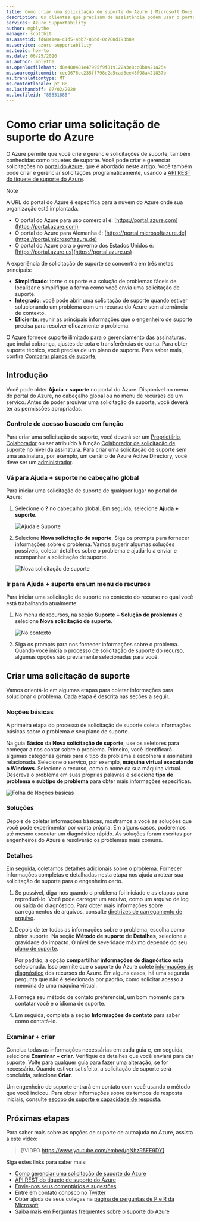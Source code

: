 ```yaml
---
title: Como criar uma solicitação de suporte do Azure | Microsoft Docs
description: Os clientes que precisam de assistência podem usar o portal do Azure para encontrar soluções de autoatendimento e para criar e gerenciar solicitações de suporte.
services: Azure Supportability
author: mgblythe
manager: scotthit
ms.assetid: fd6841ea-c1d5-4bb7-86bd-0c708d193b89
ms.service: azure-supportability
ms.topic: how-to
ms.date: 06/25/2020
ms.author: mblythe
ms.openlocfilehash: d8a480481e47995f9f819122a3e8cc0b0a21a254
ms.sourcegitcommit: cec9676ec235ff798d2a5cad6ee45f98a421837b
ms.translationtype: MT
ms.contentlocale: pt-BR
ms.lasthandoff: 07/02/2020
ms.locfileid: "85851885"
---
```

# <a name="create-an-azure-support-request"></a>Como criar uma solicitação de suporte do Azure

O Azure permite que você crie e gerencie solicitações de suporte, também conhecidas como tíquetes de suporte. Você pode criar e gerenciar solicitações no [portal do Azure](https://portal.azure.com), que é abordado neste artigo. Você também pode criar e gerenciar solicitações programaticamente, usando a [API REST do tíquete de suporte do Azure](/rest/api/support).

> [!NOTE]
> A URL do portal do Azure é específica para a nuvem do Azure onde sua organização está implantada.
>
>* O portal do Azure para uso comercial é: [https://portal.azure.com](https://portal.azure.com)
>* O portal do Azure para Alemanha é: [https://portal.microsoftazure.de](https://portal.microsoftazure.de)
>* O portal do Azure para o governo dos Estados Unidos é: [https://portal.azure.us](https://portal.azure.us)

A experiência de solicitação de suporte se concentra em três metas principais:

* **Simplificado**: torne o suporte e a solução de problemas fáceis de localizar e simplifique a forma como você envia uma solicitação de suporte.
* **Integrado**: você pode abrir uma solicitação de suporte quando estiver solucionando um problema com um recurso do Azure sem alternância de contexto.
* **Eficiente**: reunir as principais informações que o engenheiro de suporte precisa para resolver eficazmente o problema.

O Azure fornece suporte ilimitado para o gerenciamento das assinaturas, que inclui cobrança, ajustes de cota e transferências de conta. Para obter suporte técnico, você precisa de um plano de suporte. Para saber mais, confira [Comparar planos de suporte](https://azure.microsoft.com/support/plans);

## <a name="getting-started"></a>Introdução

Você pode obter **Ajuda + suporte** no portal do Azure. Disponível no menu do portal do Azure, no cabeçalho global ou no menu de recursos de um serviço. Antes de poder arquivar uma solicitação de suporte, você deverá ter as permissões apropriadas.

### <a name="role-based-access-control"></a>Controle de acesso baseado em função

Para criar uma solicitação de suporte, você deverá ser um [Proprietário](../../role-based-access-control/built-in-roles.md#owner), [Colaborador](../../role-based-access-control/built-in-roles.md#contributor) ou ser atribuído à função [Colaborador de solicitação de suporte](../../role-based-access-control/built-in-roles.md#support-request-contributor) no nível da assinatura. Para criar uma solicitação de suporte sem uma assinatura, por exemplo, um cenário de Azure Active Directory, você deve ser um [administrador](../../active-directory/users-groups-roles/directory-assign-admin-roles.md).

### <a name="go-to-help--support-from-the-global-header"></a>Vá para Ajuda + suporte no cabeçalho global

Para iniciar uma solicitação de suporte de qualquer lugar no portal do Azure:

1. Selecione o **?** no cabeçalho global. Em seguida, selecione **Ajuda + suporte**.

   ![Ajuda e Suporte](./media/how-to-create-azure-support-request/helpandsupportnewlower.png)

1. Selecione **Nova solicitação de suporte**. Siga os prompts para fornecer informações sobre o problema. Vamos sugerir algumas soluções possíveis, coletar detalhes sobre o problema e ajudá-lo a enviar e acompanhar a solicitação de suporte.

   ![Nova solicitação de suporte](./media/how-to-create-azure-support-request/newsupportrequest2lower.png)

### <a name="go-to-help--support-from-a-resource-menu"></a>Ir para Ajuda + suporte em um menu de recursos

Para iniciar uma solicitação de suporte no contexto do recurso no qual você está trabalhando atualmente:

1. No menu de recursos, na seção **Suporte + Solução de problemas** e selecione **Nova solicitação de suporte**.

   ![No contexto](./media/how-to-create-azure-support-request/incontext2lower.png)

1. Siga os prompts para nos fornecer informações sobre o problema. Quando você inicia o processo de solicitação de suporte do recurso, algumas opções são previamente selecionadas para você.

## <a name="create-a-support-request"></a>Criar uma solicitação de suporte

Vamos orientá-lo em algumas etapas para coletar informações para solucionar o problema. Cada etapa é descrita nas seções a seguir.

### <a name="basics"></a>Noções básicas

A primeira etapa do processo de solicitação de suporte coleta informações básicas sobre o problema e seu plano de suporte.

Na guia **Básico** da **Nova solicitação de suporte**, use os seletores para começar a nos contar sobre o problema. Primeiro, você identificará algumas categorias gerais para o tipo de problema e escolherá a assinatura relacionada. Selecione o serviço, por exemplo, **máquina virtual executando o Windows**. Selecione o recurso, como o nome da sua máquina virtual. Descreva o problema em suas próprias palavras e selecione **tipo de problema** e **subtipo de problema** para obter mais informações específicas.

![Folha de Noções básicas](./media/how-to-create-azure-support-request/basics2lower.png)

### <a name="solutions"></a>Soluções

Depois de coletar informações básicas, mostramos a você as soluções que você pode experimentar por conta própria. Em alguns casos, poderemos até mesmo executar um diagnóstico rápido. As soluções foram escritas por engenheiros do Azure e resolverão os problemas mais comuns.

### <a name="details"></a>Detalhes

Em seguida, coletamos detalhes adicionais sobre o problema. Fornecer informações completas e detalhadas nesta etapa nos ajuda a rotear sua solicitação de suporte para o engenheiro certo.

1. Se possível, diga-nos quando o problema foi iniciado e as etapas para reproduzi-lo. Você pode carregar um arquivo, como um arquivo de log ou saída do diagnóstico. Para obter mais informações sobre carregamentos de arquivos, consulte [diretrizes de carregamento de arquivo](how-to-manage-azure-support-request.md#file-upload-guidelines).

1. Depois de ter todas as informações sobre o problema, escolha como obter suporte. Na seção **Método de suporte** de **Detalhes**, selecione a gravidade do impacto. O nível de severidade máximo depende do seu [plano de suporte](https://azure.microsoft.com/support/plans).

    Por padrão, a opção **compartilhar informações de diagnóstico** está selecionada. Isso permite que o suporte do Azure colete [informações de diagnóstico](https://azure.microsoft.com/support/legal/support-diagnostic-information-collection/) dos recursos do Azure. Em alguns casos, há uma segunda pergunta que não é selecionada por padrão, como solicitar acesso à memória de uma máquina virtual.

1. Forneça seu método de contato preferencial, um bom momento para contatar você e o idioma de suporte.

1. Em seguida, complete a seção **Informações de contato** para saber como contatá-lo.

### <a name="review--create"></a>Examinar + criar

Conclua todas as informações necessárias em cada guia e, em seguida, selecione **Examinar + criar**. Verifique os detalhes que você enviará para dar suporte. Volte para qualquer guia para fazer uma alteração, se for necessário. Quando estiver satisfeito, a solicitação de suporte será concluída, selecione **Criar**.

Um engenheiro de suporte entrará em contato com você usando o método que você indicou. Para obter informações sobre os tempos de resposta iniciais, consulte [escopo de suporte e capacidade de resposta](https://azure.microsoft.com/support/plans/response/).


## <a name="next-steps"></a>Próximas etapas

Para saber mais sobre as opções de suporte de autoajuda no Azure, assista a este vídeo:

> [!VIDEO https://www.youtube.com/embed/gNhzR5FE9DY]

Siga estes links para saber mais:

* [Como gerenciar uma solicitação de suporte do Azure](how-to-manage-azure-support-request.md)
* [API REST do tíquete de suporte do Azure](/rest/api/support)
* [Envie-nos seus comentários e sugestões](https://feedback.azure.com/forums/266794-support-feedback)
* Entre em contato conosco no [Twitter](https://twitter.com/azuresupport)
* Obter ajuda de seus colegas na [página de perguntas de P e R da Microsoft](https://docs.microsoft.com/answers/products/azure)
* Saiba mais em [Perguntas frequentes sobre o suporte do Azure](https://azure.microsoft.com/support/faq)
